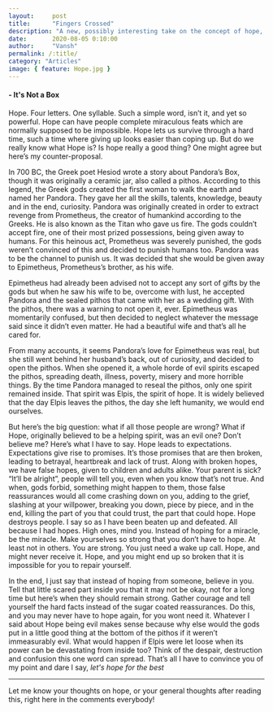 ```yaml
---
layout:     post
title:      "Fingers Crossed"
description: "A new, possibly interesting take on the concept of hope, and a short retelling of the greek myth based on Hope."
date:       2020-08-05 0:10:00
author:     "Vansh"
permalink: /:title/
category: "Articles"
image: { feature: Hope.jpg }
---
```


#### - It's Not a Box

Hope. Four letters. One syllable. Such a simple word, isn’t it, and yet so powerful. Hope can have
people complete miraculous feats which are normally supposed to be impossible. Hope lets
us survive through a hard time, such a time where giving up looks easier than coping up. But
do we really know what Hope is? Is hope really a good thing? One might agree but here’s my
counter-proposal.

In 700 BC, the Greek poet Hesiod wrote a story about Pandora’s Box, though it was originally
a ceramic jar, also called a pithos. According to this legend, the Greek gods created the first
woman to walk the earth and named her Pandora. They gave her all the skills, talents, knowledge,
beauty and in the end, curiosity. Pandora was originally created in order to extract revenge
from Prometheus, the creator of humankind according to the Greeks. He is also known as the
Titan who gave us fire. The gods couldn’t accept fire, one of their most prized possessions,
being given away to humans. For this heinous act, Prometheus was severely punished, the gods
weren’t convinced of this and decided to punish humans too. Pandora was to be the channel to
punish us. It was decided that she would be given away to Epimetheus, Prometheus’s brother, as
his wife.

Epimetheus had already been advised not to accept any sort of gifts by the gods but when he
saw his wife to be, overcome with lust, he accepted Pandora and the sealed pithos that came
with her as a wedding gift. With the pithos, there was a warning to not open it, ever. Epimetheus
was momentarily confused, but then decided to neglect whatever the message said since it
didn’t even matter. He had a beautiful wife and that’s all he cared for.

From many accounts, it seems Pandora’s love for Epimetheus was real, but she still went behind
her husband’s back, out of curiosity, and decided to open the pithos. When she opened it, a
whole horde of evil spirits escaped the pithos, spreading death, illness, poverty, misery and more
horrible things. By the time Pandora managed to reseal the pithos, only one spirit remained
inside. That spirit was Elpis, the spirit of hope. It is widely believed that the day Elpis leaves the
pithos, the day she left humanity, we would end ourselves.

But here’s the big question: what if all those people are wrong? What if Hope, originally believed
to be a helping spirit, was an evil one? Don’t believe me? Here’s what I have to say. Hope leads
to expectations. Expectations give rise to promises. It’s those promises that are then broken,
leading to betrayal, heartbreak and lack of trust. Along with broken hopes, we have false hopes,
given to children and adults alike. Your parent is sick? “It’ll be alright”, people will tell you, even
when you know that’s not true. And when, gods forbid, something might happen to them, those
false reassurances would all come crashing down on you, adding to the grief, slashing at your
willpower, breaking you down, piece by piece, and in the end, killing the part of you that could
trust, the part that could hope. Hope destroys people. I say so as I have been beaten up and
defeated. All because I had hopes. High ones, mind you. Instead of hoping for a miracle, be the
miracle. Make yourselves so strong that you don’t have to hope. At least not in others. You are
strong. You just need a wake up call. Hope, and might never receive it. Hope, and you might end
up so broken that it is impossible for you to repair yourself.

In the end, I just say that instead of hoping from someone, believe in you. Tell that little
scared part inside you that it may not be okay, not for a long time but here’s when they should
remain strong. Gather courage and tell yourself the hard facts instead of the sugar coated
reassurances. Do this, and you may never have to hope again, for you wont need it.
Whatever I said about Hope being evil makes sense because why else would the gods put in a
little good thing at the bottom of the pithos if it weren’t immeasurably evil. What would happen
if Elpis were let loose when its power can be devastating from inside too? Think of the despair,
destruction and confusion this one word can spread. That’s all I have to convince you of my point
and dare I say, _let's hope for the best_

***

Let me know your thoughts on hope, or your general thoughts after reading this, right here in the comments everybody!

